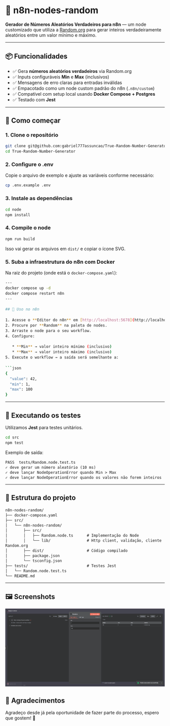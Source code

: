 # 🎲 n8n-nodes-random

**Gerador de Números Aleatórios Verdadeiros para n8n** — um node customizado que utiliza a [Random.org](https://www.random.org/) para gerar inteiros verdadeiramente aleatórios entre um valor mínimo e máximo.

---

## 📦 Funcionalidades

* ✅ Gera **números aleatórios verdadeiros** via Random.org
* ✅ Inputs configuráveis **Min** e **Max** (inclusivos)
* ✅ Mensagens de erro claras para entradas inválidas
* ✅ Empacotado como um node custom padrão do n8n (`.n8n/custom`)
* ✅ Compatível com setup local usando **Docker Compose + Postgres**
* ✅ Testado com **Jest**

---

## 🚀 Como começar

### 1. Clone o repositório

```bash
git clone git@github.com:gabriel777assuncao/True-Random-Number-Generator.git
cd True-Random-Number-Generator
```

### 2. Configure o .env

Copie o arquivo de exemplo e ajuste as variáveis conforme necessário:

```bash
cp .env.example .env
```

### 3. Instale as dependências

```bash
cd node
npm install
```

### 4. Compile o node

```bash
npm run build
```

Isso vai gerar os arquivos em `dist/` e copiar o ícone SVG.

### 5. Suba a infraestrutura do n8n com Docker

Na raiz do projeto (onde está o `docker-compose.yaml`):

```bash
---
docker compose up -d
docker compose restart n8n
---

## 🧩 Uso no n8n

1. Acesse o **Editor do n8n** em [http://localhost:5678](http://localhost:5678).
2. Procure por **Random** na paleta de nodes.
3. Arraste o node para o seu workflow.
4. Configure:

   * **Min** → valor inteiro mínimo (inclusivo)
   * **Max** → valor inteiro máximo (inclusivo)
5. Execute o workflow → a saída será semelhante a:

```json
{
  "value": 42,
  "min": 1,
  "max": 100
}
```

---

## 🧪 Executando os testes

Utilizamos **Jest** para testes unitários.

```bash
cd src
npm test
```

Exemplo de saída:

```
PASS  tests/Random.node.test.ts
✓ deve gerar um número aleatório (10 ms)
✓ deve lançar NodeOperationError quando Min > Max
✓ deve lançar NodeOperationError quando os valores não forem inteiros
```

---

## 📂 Estrutura do projeto

```
n8n-nodes-random/
├── docker-compose.yaml
├── src/
│   └── n8n-nodes-random/
│       ├── src/
│       │   ├── Random.node.ts      # Implementação do Node
│       │   └── lib/                # Http client, validação, cliente Random.org
│       ├── dist/                   # Código compilado
│       ├── package.json
│       └── tsconfig.json
├── tests/                          # Testes Jest
│   └── Random.node.test.ts
└── README.md
```

---

## 🖼️ Screenshots

![Alt text](image.png)

## 🙏 Agradecimentos
Agradeço desde já pela oportunidade de fazer parte do processo, espero que gostem! 🚀
